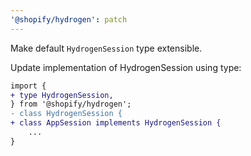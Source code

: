 ```yaml
---
'@shopify/hydrogen': patch
---
```


Make default `HydrogenSession` type extensible.

Update implementation of HydrogenSession using type:

```diff
import {
+ type HydrogenSession,
} from '@shopify/hydrogen';
- class HydrogenSession {
+ class AppSession implements HydrogenSession {
    ...
}
```
